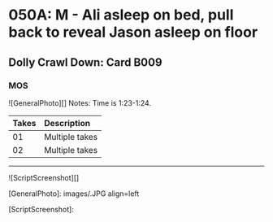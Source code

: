 # 050A: M - Ali asleep on bed, pull back to reveal Jason asleep on floor

## Dolly Crawl Down: Card B009

### MOS

![GeneralPhoto][]
Notes: Time is 1:23-1:24.

| Takes | Description |
|:---|:----|
| 01 | Multiple takes |
| 02 | Multiple takes |

----

![ScriptScreenshot][]


[GeneralPhoto]:  images/.JPG align=left

[ScriptScreenshot]: 